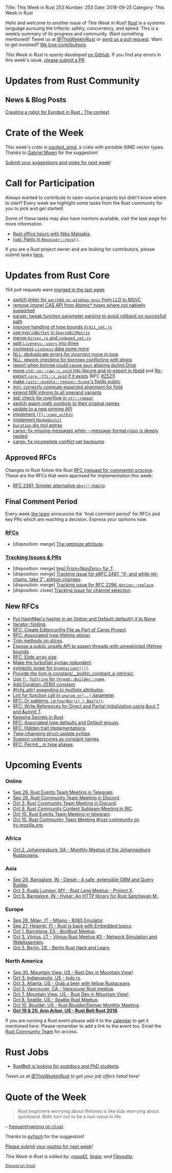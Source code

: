 Title: This Week in Rust 253
Number: 253
Date: 2018-09-25
Category: This Week in Rust

Hello and welcome to another issue of *This Week in Rust*!
[Rust](http://rust-lang.org) is a systems language pursuing the trifecta: safety, concurrency, and speed.
This is a weekly summary of its progress and community.
Want something mentioned? Tweet us at [@ThisWeekInRust](https://twitter.com/ThisWeekInRust) or [send us a pull request](https://github.com/cmr/this-week-in-rust).
Want to get involved? [We love contributions](https://github.com/rust-lang/rust/blob/master/CONTRIBUTING.md).

*This Week in Rust* is openly developed [on GitHub](https://github.com/cmr/this-week-in-rust).
If you find any errors in this week's issue, [please submit a PR](https://github.com/cmr/this-week-in-rust/pulls).

# Updates from Rust Community

## News & Blog Posts

[Creating a robot for Eurobot in Rust : The context](https://blog.florencepaul.com/creating-a-robot-for-eurobot-part-1-context)

# Crate of the Week

This week's crate is [packed_simd](https://github.com/rust-lang-nursery/packed_simd), a crate with portable SIMD vector types. Thanks to [Gabriel Majeri](https://users.rust-lang.org/t/crate-of-the-week/2704/456) for the suggestion!

[Submit your suggestions and votes for next week][submit_crate]!

[submit_crate]: https://users.rust-lang.org/t/crate-of-the-week/2704

# Call for Participation

Always wanted to contribute to open-source projects but didn't know where to start?
Every week we highlight some tasks from the Rust community for you to pick and get started!

Some of these tasks may also have mentors available, visit the task page for more information.

* [Rust office hours with Niko Matsakis](http://smallcultfollowing.com/babysteps/blog/2018/09/12/rust-office-hours/).
* [rust: Panic in `Receiver::recv()`](https://github.com/rust-lang/rust/issues/39364).

If you are a Rust project owner and are looking for contributors, please submit tasks [here][guidelines].

[guidelines]: https://users.rust-lang.org/t/twir-call-for-participation/4821

# Updates from Rust Core

154 pull requests were [merged in the last week][merged]

[merged]: https://github.com/search?q=is%3Apr+org%3Arust-lang+is%3Amerged+merged%3A2018-09-17..2018-09-24

* [switch linker for `aarch64-pc-windows-msvc` from LLD to MSVC](https://github.com/rust-lang/rust/pull/54290)
* [remove (more) CAS API from Atomic* types where not natively supported](https://github.com/rust-lang/rust/pull/54280)
* [parser: tweak function parameter parsing to avoid rollback on succesfull path](https://github.com/rust-lang/rust/pull/54415)
* [improve handling of type bounds in `bit_set.rs`](https://github.com/rust-lang/rust/pull/54370)
* [use `HybridBitSet` in `SparseBitMatrix`](https://github.com/rust-lang/rust/pull/54318)
* [merge `bitvec.rs` and `indexed_set.rs`](https://github.com/rust-lang/rust/pull/54286)
* [split `Liveness::users` into three](https://github.com/rust-lang/rust/pull/54211)
* [compress `Liveness` data some more](https://github.com/rust-lang/rust/pull/54420)
* [NLL: deduplicate errors for incorrect move in loop](https://github.com/rust-lang/rust/pull/53995)
* [NLL: rework checking for borrows conflicting with drops](https://github.com/rust-lang/rust/pull/54509)
* [report when borrow could cause `&mut` aliasing during Drop](https://github.com/rust-lang/rust/pull/54310)
* [move `std::os::raw::c_void` into libcore and re-export in libstd](https://github.com/rust-lang/rust/pull/53910) and
  [Re-export `core::ffi::c_void` if it exists](https://github.com/rust-lang/libc/pull/1082) (RFC [#2521](https://github.com/rust-lang/rfcs/pull/2521))
* [make `rustc::middle::region::Scope`'s fields public](https://github.com/rust-lang/rust/pull/54260)
* [miri: correctly compute expected alignment for field](https://github.com/rust-lang/rust/pull/54298)
* [extend MIR inlining to all operand variants](https://github.com/rust-lang/rust/pull/54416)
* [std: check for overflow in `str::repeat`](https://github.com/rust-lang/rust/pull/54399)
* [switch wasm math symbols to their original names](https://github.com/rust-lang/rust/pull/54257)
* [update to a new pinning API](https://github.com/rust-lang/rust/pull/53877)
* [implement `[T]::copy_within`](https://github.com/rust-lang/rust/pull/53652)
* [implement `MaybeUninit`](https://github.com/rust-lang/rust/pull/53508)
* [`Duration` div mul extras](https://github.com/rust-lang/rust/pull/52813)
* [cargo: fix missing messages when --message-format=json is deeply nested](https://github.com/rust-lang/cargo/pull/6081)
* [cargo: fix incomplete conflict set backjump](https://github.com/rust-lang/cargo/pull/5988)

## Approved RFCs

Changes to Rust follow the Rust [RFC (request for comments)
process](https://github.com/rust-lang/rfcs#rust-rfcs). These
are the RFCs that were approved for implementation this week:

* [RFC 2361: Simpler alternative `dbg!()` macro](https://github.com/rust-lang/rfcs/pull/2361).

## Final Comment Period

Every week [the team](https://www.rust-lang.org/team.html) announces the
'final comment period' for RFCs and key PRs which are reaching a
decision. Express your opinions now.

### [RFCs](https://github.com/rust-lang/rfcs/labels/final-comment-period)

* [disposition: merge] [The optimize attribute](https://github.com/rust-lang/rfcs/pull/2412).

### [Tracking Issues & PRs](https://github.com/rust-lang/rust/labels/final-comment-period)

* [disposition: merge] [Impl From<NonZero<T>> for T](https://github.com/rust-lang/rust/pull/54240).
* [disposition: merge] [Tracking issue for eRFC 2497, "if- and while-let-chains, take 2", edition changes](https://github.com/rust-lang/rust/issues/53668).
* [disposition: merge] [Tracking issue for RFC 2296, `Option::replace`](https://github.com/rust-lang/rust/issues/51998).
* [disposition: close] [Tracking issue for channel selection](https://github.com/rust-lang/rust/issues/27800).

## New RFCs

* [Put HashMap's hasher in an Option and Default::default() it to None](https://github.com/rust-lang/rfcs/issues/2551).
* [Iterator::folding](https://github.com/rust-lang/rfcs/issues/2550).
* [RFC: Create Editorconfig File as Part of Cargo Project](https://github.com/rust-lang/rfcs/pull/2549).
* [RFC: Associated type lifetime elision](https://github.com/rust-lang/rfcs/pull/2548).
* [Trim methods on slices](https://github.com/rust-lang/rfcs/issues/2547).
* [Expose a public unsafe API to spawn threads with unrestricted lifetime bounds](https://github.com/rust-lang/rfcs/issues/2546).
* [RFC: Elide array size](https://github.com/rust-lang/rfcs/pull/2545).
* [Make the turbofish syntax redundant](https://github.com/rust-lang/rfcs/pull/2544).
* [syntactic sugar for `EnumVariant(())`](https://github.com/rust-lang/rfcs/issues/2543).
* [Provide the llvm.is.constant/__builtin_constant_p intrinsic](https://github.com/rust-lang/rfcs/issues/2542).
* [Use `T: ToString` for `thread::Builder::name`](https://github.com/rust-lang/rfcs/pull/2541).
* [Add Duration::ZERO constant](https://github.com/rust-lang/rfcs/issues/2540).
* [#[cfg_attr] expanding to multiple attributes](https://github.com/rust-lang/rfcs/pull/2539).
* [Lint for function call in `unwrap_or(..)` parameter](https://github.com/rust-lang/rfcs/issues/2536).
* [RFC: Or patterns, i.e `Foo(Bar(x) | Baz(x))`](https://github.com/rust-lang/rfcs/pull/2535).
* [RFC: Write References for Direct and Partial Initialization using &out T and &uninit T](https://github.com/rust-lang/rfcs/pull/2534).
* [Keeping Secrets in Rust](https://github.com/rust-lang/rfcs/issues/2533).
* [RFC: Associated type defaults and Default groups](https://github.com/rust-lang/rfcs/pull/2532).
* [RFC: Hidden trait implementations](https://github.com/rust-lang/rfcs/pull/2529).
* [Type-changing struct update syntax](https://github.com/rust-lang/rfcs/pull/2528).
* [Support underscores as constant names](https://github.com/rust-lang/rfcs/pull/2526).
* [RFC: Permit _ in type aliases](https://github.com/rust-lang/rfcs/pull/2524).

# Upcoming Events

### Online

* [Sep 26. Rust Events Team Meeting in Telegram](https://t.me/joinchat/EkKINhHCgZ9llzvPidOssA).
* [Sep 26. Rust Community Team Meeting in Discord](https://discordapp.com/channels/442252698964721669/443773747350994945).
* [Oct 3. Rust Community Team Meeting in Discord](https://discordapp.com/channels/442252698964721669/443773747350994945).
* [Oct 9. Rust Community Content Subteam Meeting in IRC](https://www.google.com/url?q=http%3A%2F%2Firc.mozilla.org&amp;sa=D&amp;usd=2&amp;usg=AFQjCNFzDENVr8E_TntlyEAFQlsfwEPMKA).
* [Oct 10. Rust Events Team Meeting in telegram](https://t.me/joinchat/EkKINhHCgZ9llzvPidOssA).
* [Oct 10. Rust Community Team Meeting #rust-community on irc.mozilla.org](http://irc.mozilla.org).

### Africa

* [Oct 2. Johannesburg, SA - Monthly Meetup of the Johannesburg Rustaceans](https://www.meetup.com/Johannesburg-Rust-Meetup/events/cpblrnyxnbdb/).

### Asia

* [Sep 29. Bangalore, IN - Diesel - A safe, extensible ORM and Query Builder](https://www.meetup.com/rustox/events/250769067/).
* [Oct 3. Kuala Lumpur, MY - Rust Lang Meetup - Project X](https://www.facebook.com/events/190938831689130/).
* [Oct 6. Bangalore, IN - Hyper: An HTTP library for Rust Sanchayan M.](https://www.meetup.com/rustox/).

### Europe

* [Sep 26. Milan, IT - Milano - 8080 Emulator](https://www.meetup.com/rust-language-milano/events/254832595/).
* [Sep 27. Helsinki, FI - Rust is back with Embedded topics](https://www.meetup.com/Finland-Rust-Meetup/events/254758208/).
* [Oct 1. Barcelona, ES - BcnRust Meetup](https://www.meetup.com/BcnRust/events/254655075/).
* [Oct 3. Vilnius, LT - Vilnius Rust Meetup #3 - Network Simulation and WebAssembly](https://www.meetup.com/Rust-in-Vilnius/events/254403141/).
* [Oct 3. Berlin, DE - Berlin Rust Hack and Learn](https://www.meetup.com/opentechschool-berlin/events/xkdlvpyxnbfb/).

### North America

* [Sep 30. Mountain View, US - Rust Dev in Mountain View!](https://www.meetup.com/Rust-Dev-in-Mountain-View/events/glnfcpyxmbnc/).
* [Oct 3. Indianopolis, US - Indy.rs](https://www.meetup.com/indyrs/events/mffbtpyxnbfb/).
* [Oct 3. Atlanta, US - Grab a beer with fellow Rustaceans](https://www.meetup.com/Rust-ATL/events/cbcmbqyxnbfb/).
* [Oct 3. Vancouver, CA - Vancouver Rust meetup](https://www.meetup.com/Vancouver-Rust/events/dqldspyxnbfb/).
* [Oct 7. Mountain View, US - Rust Dev in Mountain View!](https://www.meetup.com/Rust-Dev-in-Mountain-View).
* [Oct 8. Seattle, US  - Seattle Rust Meetup](http://www.meetup.com/Seattle-Rust-Meetup/).
* [Oct 10. Boulder, US - Rust Boulder/Denver Monthly Meeting](http://www.meetup.com/Rust-Boulder-Denver/ ).
* **[Oct 19 & 20. Ann Arbor, US - Rust Belt Rust 2018](https://rust-belt-rust.com/).**


If you are running a Rust event please add it to the [calendar] to get
it mentioned here. Please remember to add a link to the event too.
Email the [Rust Community Team][community] for access.

[calendar]: https://www.google.com/calendar/embed?src=apd9vmbc22egenmtu5l6c5jbfc%40group.calendar.google.com
[community]: mailto:community-team@rust-lang.org

# Rust Jobs

* [RustBelt is looking for postdocs and PhD students](https://plv.mpi-sws.org/rustbelt/#positions).

*Tweet us at [@ThisWeekInRust](https://twitter.com/ThisWeekInRust) to get your job offers listed here!*

# Quote of the Week

> Rust beginners worrying about lifetimes is like kids worrying about quicksand. Both turn out to be a non-issue in life.

– [frequentlywrong on r/rust](https://www.reddit.com/r/rust/comments/9i3xng/anyone_else_not_using_rust_until_nll/e6gsy90/).

Thanks to [pyfisch](https://users.rust-lang.org/t/twir-quote-of-the-week/328/562) for the suggestion!

[Please submit your quotes for next week](http://users.rust-lang.org/t/twir-quote-of-the-week/328)!

*This Week in Rust is edited by: [nasa42](https://github.com/nasa42), [llogiq](https://github.com/llogiq), and [Flavsditz](https://github.com/Flavsditz).*

<small>[Discuss on r/rust]().</small>
